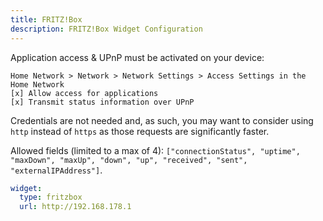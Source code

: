 ```yaml
---
title: FRITZ!Box
description: FRITZ!Box Widget Configuration
---
```


Application access & UPnP must be activated on your device:

```
Home Network > Network > Network Settings > Access Settings in the Home Network
[x] Allow access for applications
[x] Transmit status information over UPnP
```

Credentials are not needed and, as such, you may want to consider using `http` instead of `https` as those requests are significantly faster.

Allowed fields (limited to a max of 4): `["connectionStatus", "uptime", "maxDown", "maxUp", "down", "up", "received", "sent", "externalIPAddress"]`.

```yaml
widget:
  type: fritzbox
  url: http://192.168.178.1
```
